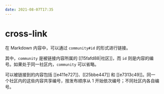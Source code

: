 ```yaml
---
date: 2021-08-07T17:35
---
```


# cross-link

在 Markdown 内容中，可以通过 `community#id` 的形式进行链接。

其中，`community` 是被链接内容所属的 [[15fafd88|社区]]，而 `id` 则是内容的编号。如果处于同一社区内，`community` 可以省略。

可以被链接到的内容包括 [[e411e727]]、[[25bbe447]] 和 [[e7313c49]]。同一个社区内的这些内容共享编号，按发布顺序从 1 开始依次编号；不同社区内各自编号。
